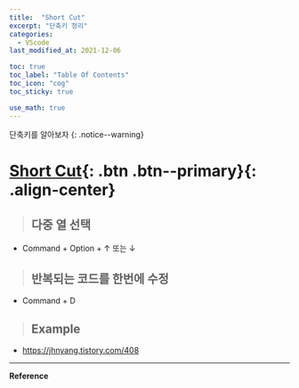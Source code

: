 ```yaml
---
title:  "Short Cut"
excerpt: "단축키 정리"
categories:
  - VScode
last_modified_at: 2021-12-06

toc: true
toc_label: "Table Of Contents"
toc_icon: "cog"
toc_sticky: true

use_math: true
---
```


 단축키를 알아보자
{: .notice--warning}

# [Short Cut](#link){: .btn .btn--primary}{: .align-center}

> ## 다중 열 선택

- Command + Option + ↑ 또는 ↓

> ## 반복되는 코드를 한번에 수정

- Command + D

> ## Example

- <https://jhnyang.tistory.com/408>

---

**Reference**

